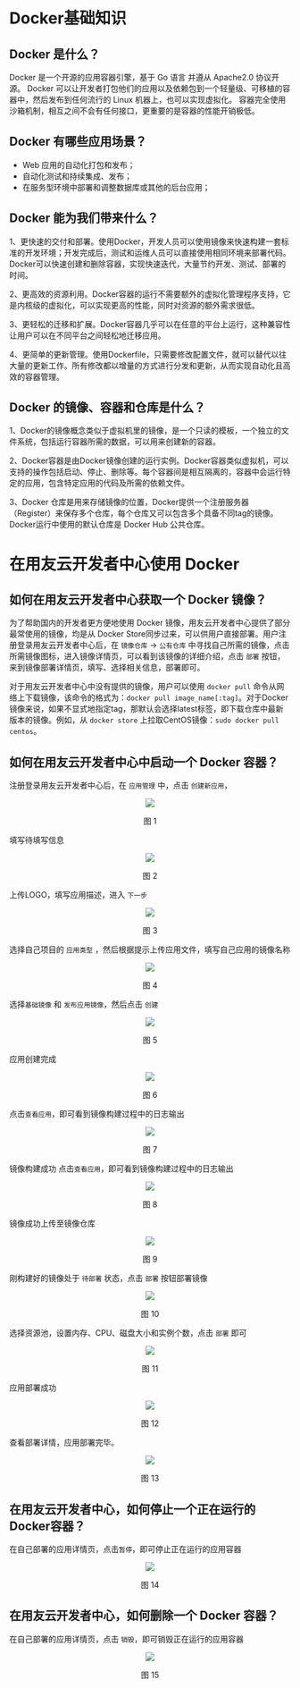 # Docker基础知识
## Docker 是什么？
Docker 是一个开源的应用容器引擎，基于 Go 语言 并遵从 Apache2.0 协议开源。 Docker 可以让开发者打包他们的应用以及依赖包到一个轻量级、可移植的容器中，然后发布到任何流行的 Linux 机器上，也可以实现虚拟化。 容器完全使用沙箱机制，相互之间不会有任何接口，更重要的是容器的性能开销极低。

## Docker 有哪些应用场景？
* Web 应用的自动化打包和发布；
* 自动化测试和持续集成、发布；
* 在服务型环境中部署和调整数据库或其他的后台应用；

## Docker 能为我们带来什么？
1、更快速的交付和部署。使用Docker，开发人员可以使用镜像来快速构建一套标准的开发环境；开发完成后，测试和运维人员可以直接使用相同环境来部署代码。Docker可以快速创建和删除容器，实现快速迭代，大量节约开发、测试、部署的时间。

2、更高效的资源利用。Docker容器的运行不需要额外的虚拟化管理程序支持，它是内核级的虚拟化，可以实现更高的性能，同时对资源的额外需求很低。

3、更轻松的迁移和扩展。Docker容器几乎可以在任意的平台上运行，这种兼容性让用户可以在不同平台之间轻松地迁移应用。

4、更简单的更新管理。使用Dockerfile，只需要修改配置文件，就可以替代以往大量的更新工作。所有修改都以增量的方式进行分发和更新，从而实现自动化且高效的容器管理。

## Docker 的镜像、容器和仓库是什么？

1、Docker的镜像概念类似于虚拟机里的镜像，是一个只读的模板，一个独立的文件系统，包括运行容器所需的数据，可以用来创建新的容器。

2、Docker容器是由Docker镜像创建的运行实例。Docker容器类似虚拟机，可以支持的操作包括启动、停止、删除等。每个容器间是相互隔离的，容器中会运行特定的应用，包含特定应用的代码及所需的依赖文件。

3、Docker 仓库是用来存储镜像的位置，Docker提供一个注册服务器（Register）来保存多个仓库，每个仓库又可以包含多个具备不同tag的镜像。Docker运行中使用的默认仓库是 Docker Hub 公共仓库。

# 在用友云开发者中心使用 Docker
## 如何在用友云开发者中心获取一个 Docker 镜像？
为了帮助国内的开发者更方便地使用 Docker 镜像，用友云开发者中心提供了部分最常使用的镜像，均是从 Docker Store同步过来，可以供用户直接部署。用户注册登录用友云开发者中心后，在 `镜像仓库` -> `公有仓库` 中寻找自己所需的镜像，点击所需镜像图标，进入镜像详情页，可以看到该镜像的详细介绍，点击 `部署` 按钮，来到镜像部署详情页，填写、选择相关信息，部署即可。

对于用友云开发者中心中没有提供的镜像，用户可以使用 `docker pull` 命令从网络上下载镜像，该命令的格式为：`docker pull image_name[:tag]`。对于Docker镜像来说，如果不显式地指定tag，那默认会选择latest标签，即下载仓库中最新版本的镜像。例如，从 `docker store` 上拉取CentOS镜像：`sudo docker pull centos`。

## 如何在用友云开发者中心中启动一个 Docker 容器？
注册登录用友云开发者中心后，在 `应用管理` 中，点击 `创建新应用`，
<div align="center">
<img src="/articles/cloud/2-/images/app_management.png">
</div>
<p align="center"> 图 1</p>

填写待填写信息
<div align="center">
<img src="/articles/cloud/2-/images/create_app1.png">
</div>
<p align="center"> 图 2</p>

上传LOGO，填写应用描述，进入 `下一步` 
<div align="center">
<img src="/articles/cloud/2-/images/create_app2.png">
</div>
<p align="center"> 图 3</p>

选择自己项目的 `应用类型` ，然后根据提示上传应用文件，填写自己应用的镜像名称
<div align="center">
<img src="/articles/cloud/2-/images/create_app3.png">
</div>
<p align="center"> 图 4</p>

选择`基础镜像` 和 `发布应用镜像`，然后点击 `创建`
<div align="center">
<img src="/articles/cloud/2-/images/create_app4.png">
</div>
<p align="center"> 图 5</p>

应用创建完成
<div align="center">
<img src="/articles/cloud/2-/images/app_finished.png">
</div>
<p align="center"> 图 6</p>

点击`查看应用`，即可看到镜像构建过程中的日志输出
<div align="center">
<img src="/articles/cloud/2-/images/build_progress.png">
</div>
<p align="center"> 图 7</p>

镜像构建成功
点击`查看应用`，即可看到镜像构建过程中的日志输出
<div align="center">
<img src="/articles/cloud/2-/images/build_successfully.png">
</div>
<p align="center"> 图 8</p>

镜像成功上传至镜像仓库
<div align="center">
<img src="/articles/cloud/2-/images/upload_successfully.png">
</div>
<p align="center"> 图 9</p>

刚构建好的镜像处于 `待部署` 状态，点击 `部署` 按钮部署镜像
<div align="center">
<img src="/articles/cloud/2-/images/to_be_deployed.png">
</div>
<p align="center"> 图 10</p>

选择资源池，设置内存、CPU、磁盘大小和实例个数，点击 `部署` 即可
<div align="center">
<img src="/articles/cloud/2-/images/deploy_page.png">
</div>
<p align="center"> 图 11</p>

应用部署成功
<div align="center">
<img src="/articles/cloud/2-/images/deploy_successfully.png">
</div>
<p align="center"> 图 12</p>

查看部署详情，应用部署完毕。
<div align="center">
<img src="/articles/cloud/2-/images/deploy_finished.png">
</div>
<p align="center"> 图 13</p>

## 在用友云开发者中心，如何停止一个正在运行的Docker容器？
在自己部署的应用详情页，点击`暂停`，即可停止正在运行的应用容器
<div align="center">
<img src="/articles/cloud/2-/images/stop_container.png">
</div>
<p align="center"> 图 14</p>

## 在用友云开发者中心，如何删除一个 Docker 容器？
在自己部署的应用详情页，点击 `销毁`，即可销毁正在运行的应用容器
<div align="center">
<img src="/articles/cloud/2-/images/destroy_container.png">
</div>
<p align="center"> 图 15</p>

















